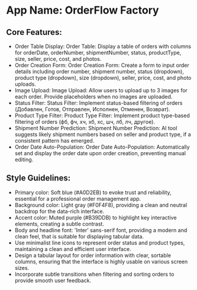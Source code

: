 # **App Name**: OrderFlow Factory

## Core Features:

- Order Table Display: Order Table: Display a table of orders with columns for orderDate, orderNumber, shipmentNumber, status, productType, size, seller, price, cost, and photos.
- Order Creation Form: Order Creation Form: Create a form to input order details including order number, shipment number, status (dropdown), product type (dropdown), size (dropdown), seller, price, cost, and photo uploads.
- Image Upload: Image Upload: Allow users to upload up to 3 images for each order. Provide placeholders when no images are uploaded.
- Status Filter: Status Filter: Implement status-based filtering of orders (Добавлен, Готов, Отправлен, Исполнен, Отменен, Возврат).
- Product Type Filter: Product Type Filter: Implement product type-based filtering of orders (фб, фч, хч, хб, хс, шч, лб, лч, другое).
- Shipment Number Prediction: Shipment Number Prediction: AI tool suggests likely shipment numbers based on seller and product type, if a consistent pattern has emerged.
- Order Date Auto-Population: Order Date Auto-Population: Automatically set and display the order date upon order creation, preventing manual editing.

## Style Guidelines:

- Primary color: Soft blue (#A0D2EB) to evoke trust and reliability, essential for a professional order management app.
- Background color: Light gray (#F0F4F8), providing a clean and neutral backdrop for the data-rich interface.
- Accent color: Muted purple (#B39DDB) to highlight key interactive elements, creating a subtle contrast.
- Body and headline font: 'Inter' sans-serif font, providing a modern and clean feel, that is suitable for displaying tabular data.
- Use minimalist line icons to represent order status and product types, maintaining a clean and efficient user interface.
- Design a tabular layout for order information with clear, sortable columns, ensuring that the interface is highly usable on various screen sizes.
- Incorporate subtle transitions when filtering and sorting orders to provide smooth user feedback.